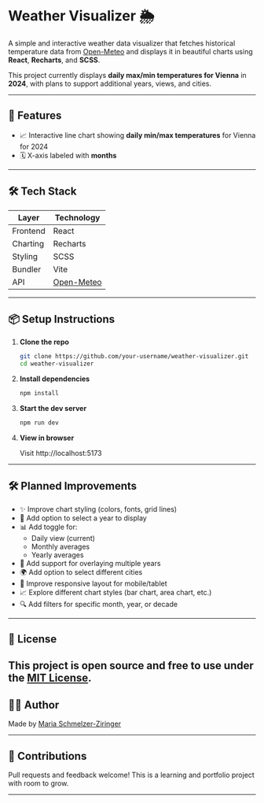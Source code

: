 # Weather Visualizer 🌦️

A simple and interactive weather data visualizer that fetches historical temperature data from [Open-Meteo](https://open-meteo.com/) and displays it in beautiful charts using **React**, **Recharts**, and **SCSS**.

This project currently displays **daily max/min temperatures for Vienna** in **2024**, with plans to support additional years, views, and cities.

---

## 🚀 Features

- 📈 Interactive line chart showing **daily min/max temperatures** for Vienna for 2024
- 🗓️ X-axis labeled with **months**

---

## 🛠️ Tech Stack

| Layer    | Technology                            |
| -------- | ------------------------------------- |
| Frontend | React                                 |
| Charting | Recharts                              |
| Styling  | SCSS                                  |
| Bundler  | Vite                                  |
| API      | [Open-Meteo](https://open-meteo.com/) |

---

## 📦 Setup Instructions

1. **Clone the repo**

   ```bash
   git clone https://github.com/your-username/weather-visualizer.git
   cd weather-visualizer
   ```

2. **Install dependencies**

   ```bash
   npm install
   ```

3. **Start the dev server**

   ```bash
   npm run dev
   ```

4. **View in browser**

   Visit http://localhost:5173

---

## 🛠️ Planned Improvements

- ✨ Improve chart styling (colors, fonts, grid lines)
- 📅 Add option to select a year to display
- 📊 Add toggle for:
  - Daily view (current)
  - Monthly averages
  - Yearly averages
- 🔁 Add support for overlaying multiple years
- 🌍 Add option to select different cities
- 📱 Improve responsive layout for mobile/tablet
- 📈 Explore different chart styles (bar chart, area chart, etc.)
- 🔍 Add filters for specific month, year, or decade

---

## 📖 License

## This project is open source and free to use under the [MIT License](./LICENSE).

## 🙋‍♀️ Author

Made by [Maria Schmelzer-Ziringer](https://github.com/mariaszdev)

---

## 🌱 Contributions

Pull requests and feedback welcome! This is a learning and portfolio project with room to grow.

---
